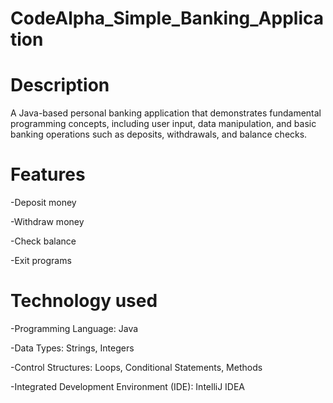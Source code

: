# CodeAlpha_Simple_Banking_Application



# Description

A Java-based personal banking application that demonstrates fundamental programming concepts, including user input, data manipulation, and basic banking operations such as deposits, withdrawals, and balance checks.

# Features 

-Deposit money

-Withdraw money

-Check balance

-Exit programs 

# Technology used

-Programming Language: Java

-Data Types: Strings, Integers

-Control Structures: Loops, Conditional Statements, Methods

-Integrated Development Environment (IDE): IntelliJ IDEA
